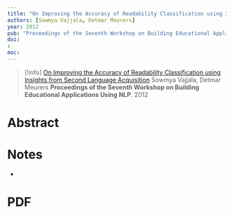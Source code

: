 ```yaml
---
title: "On Improving the Accuracy of Readability Classification using Insights from Second Language Acquisition"
authors: [Sowmya Vajjala, Detmar Meurers]
year: 2012
pub: "Proceedings of the Seventh Workshop on Building Educational Applications Using NLP"
doi: 
: 
moc: 
---
```

>[!info]
[On Improving the Accuracy of Readability Classification using Insights from Second Language Acquisition](https://pubmed.ncbi.nlm.nih.gov//)
Sowmya Vajjala, Detmar Meurers
**Proceedings of the Seventh Workshop on Building Educational Applications Using NLP**. 2012

# Abstract


# Notes
- 

# PDF
